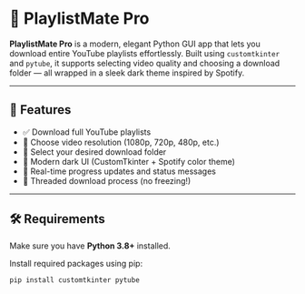 # 🎵 PlaylistMate Pro

**PlaylistMate Pro** is a modern, elegant Python GUI app that lets you download entire YouTube playlists effortlessly. Built using `customtkinter` and `pytube`, it supports selecting video quality and choosing a download folder — all wrapped in a sleek dark theme inspired by Spotify.

---

## 🚀 Features

- ✅ Download full YouTube playlists
- 🎯 Choose video resolution (1080p, 720p, 480p, etc.)
- 📁 Select your desired download folder
- 🌙 Modern dark UI (CustomTkinter + Spotify color theme)
- 💬 Real-time progress updates and status messages
- 🧵 Threaded download process (no freezing!)

---

## 🛠️ Requirements

Make sure you have **Python 3.8+** installed.

Install required packages using pip:

```bash
pip install customtkinter pytube
